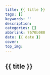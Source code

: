 ```yaml
---
title: {{ title }}
tags: []
keywords: ''
description:
categories: []
abbrlink: 7670b080
date: {{ date }}
cover: 
top_img:
---
```


## {{ title }}